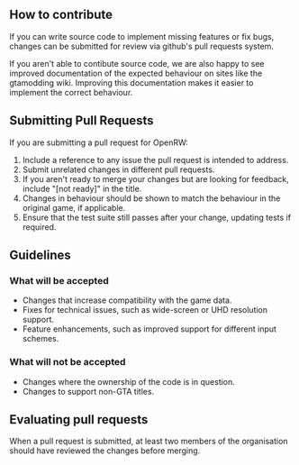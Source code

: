 ## How to contribute
If you can write source code to implement missing features or fix bugs, changes
can be submitted for review via github's pull requests system.

If you aren't able to contibute source code, we are also happy to see improved
documentation of the expected behaviour on sites like the gtamodding wiki.
Improving this documentation makes it easier to implement the correct behaviour.

## Submitting Pull Requests

If you are submitting a pull request for OpenRW:

1. Include a reference to any issue the pull request is intended to address.
2. Submit unrelated changes in different pull requests.
3. If you aren't ready to merge your changes but are looking for feedback, include "[not ready]" in the title.
4. Changes in behaviour should be shown to match the behaviour in the original game, if applicable.
5. Ensure that the test suite still passes after your change, updating tests if required.

## Guidelines
### What will be accepted
* Changes that increase compatibility with the game data.
* Fixes for technical issues, such as wide-screen or UHD resolution support.
* Feature enhancements, such as improved support for different input schemes.

### What will not be accepted
* Changes where the ownership of the code is in question.
* Changes to support non-GTA titles.

## Evaluating pull requests

When a pull request is submitted, at least two members of the organisation should have reviewed the changes before merging.


